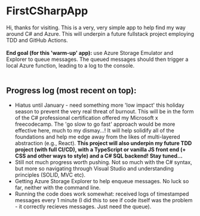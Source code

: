 # FirstCSharpApp
Hi, thanks for visiting. This is a very, very simple app to help find my way around C# and Azure. This will underpin a future fullstack project employing TDD and GitHub Actions.
<br>
<br>
<b>End goal (for this 'warm-up' app):</b> use Azure Storage Emulator and Explorer to queue messages. The queued messages should then trigger a local Azure function, leading to a log to the console.
<br>
<br>
## Progress log (most recent on top):
- Hiatus until January - need something more 'low impact' this holiday season to prevent the very real threat of burnout. This will be in the form of the C# professional certification offered my Microsoft x freecodecamp. The 'go slow to go fast' approach would be more effective here, much to my dismay...! It will help solidify all of the foundations and help me edge away from the likes of multi-layered abstraction (e.g., React). <b>This project will also underpin my future TDD project (with full CI/CD), with a TypeScript or vanilla JS front end (+ CSS and other ways to style) and a C# SQL backend! Stay tuned...</b>
- Still not much progress worth pushing. Not so much with the C# syntax, but more so navigating through Visual Studio and understanding principles (SOLID, MVC etc).
- Getting Azure Storage Explorer to help enqueue messages. No luck so far, neither with the command line.
- Running the code does work somewhat: received logs of timestamped messages every 1 minute (I did this to see if code itself was the problem - it correctly recieves messages. Just need the queue).
